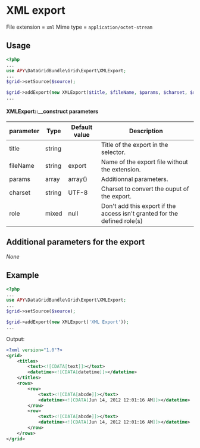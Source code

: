 XML export
==========

File extension = `xml`
Mime type = `application/octet-stream`

## Usage
```php
<?php
...
use APY\DataGridBundle\Grid\Export\XMLExport;
...
$grid->setSource($source);

$grid->addExport(new XMLExport($title, $fileName, $params, $charset, $role));
...
```

#### XMLExport::__construct parameters

| parameter | Type | Default value | Description |
| --------- | ---- | ------------- | ----------- |
| title | string |  | Title of the export in the selector. |
| fileName | string | export | Name of the export file without the extension. |
| params | array | array() | Additionnal parameters. |
| charset | string | UTF-8 | Charset to convert the ouput of the export. |
| role | mixed | null | Don't add this export if the access isn't granted for the defined role(s) |

## Additional parameters for the export

_None_

## Example
```php
<?php
...
use APY\DataGridBundle\Grid\Export\XMLExport;
...
$grid->setSource($source);

$grid->addExport(new XMLExport('XML Export'));
...
```

Output:
```xml
<?xml version="1.0"?>
<grid>
	<titles>
		<text><![CDATA[text]]></text>
		<datetime><![CDATA[datetime]]></datetime>
	</titles>
	<rows>
		<row>
			<text><![CDATA[abcde]]></text>
			<datetime><![CDATA[Jun 14, 2012 12:01:16 AM]]></datetime>
		</row>
		<row>
			<text><![CDATA[abcde]]></text>
			<datetime><![CDATA[Jun 14, 2012 12:01:16 AM]]></datetime>
		</row>
	</rows>
</grid>
```
